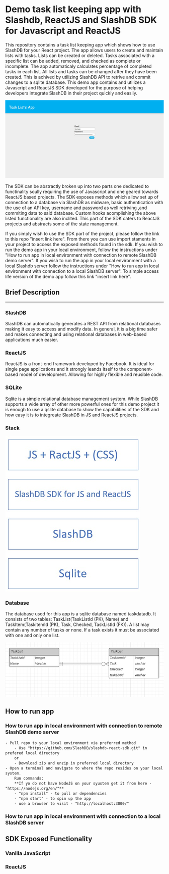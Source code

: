 # Demo task list keeping app with Slashdb, ReactJS and SlashDB SDK for Javascript and ReactJS

This repository contains a task list keeping app which shows how to use SlashDB for your React project. The app allows users to create and maintain lists with tasks. Lists can be created or deleted. Tasks associated with a specific list can be added, removed, and checked as complete or incomplete. The app automaticaly calculates percentage of completed tasks in each list. All lists and tasks can be changed after they have been created. This is achived by utilizing SlashDB API to retrive and commit changes to a sqlite database. This demo app contains and utilizes a Javascript and ReactJS SDK developed for the purpose of helping developers integrate SlashDB in their project quickly and easily.

![Login Screen](public\images\Login_Screen.jpg 'Login Screen')

The SDK can be abstractly broken up into two parts one dedicated to functinality soully requiring the use of Javascript and one geared towards ReactJS based projects. The SDK exposes methods which allow set up of connection to a database via SlashDB as midware, basic authentication with the use of an API key, username and password as well retriving ,and commiting data to said database. Custom hooks acomplishing the above listed functionality are also inclited. This part of the SDK caters to ReactJS projects and abstracts some of the state management.

If you simply wish to use the SDK part of the project, please follow the link to this repo "insert link here". From there you can use import staments in your project to access the exposed methods found in the sdk. If you wish to run the demo app in your local environment, follow the instructions under "How to run app in local environment with connection to remote SlashDB demo server". If you wish to run the app in your local environment with a local Slashdb server follow the instructions under "How to run app in local environment with connection to a local SlashDB server". To simple access life version of the demo app follow this link "insert link here".

## Brief Description

---

### SlashDB

SlashDB can automatically generates a REST API from relational databases making it easy to access and modify data. In general, it is a big time safer and makes connecting and using relational databases in web-based applications much easier.

### ReactJS

ReactJS is a front-end framework developed by Facebook. It is ideal for single page applications and it strongly leands itself to the component-based model of development. Allowing for highly flexible and reusible code.

### SQLite

Sqlite is a simple relational database management system. While SlashDB supports a wide array of other more powerful ones for this demo project it is enough to use a qslite database to show the capabilities of the SDK and how easy it is to integreate SlashDB in JS and ReactJS projects.

### Stack

![Stack](public\images\Stack.jpg 'Stack')

### Database

The database used for this app is a sqlite database named taskdatadb. It consists of two tables: TaskList(TaskListId (PK), Name) and TaskItem(TaskitemId (PK), Task, Checked, TaskListId (FK)). A list may contain any number of tasks or none. If a task exists it must be associated with one and only one list.  

![UML Diagram](public\images\UML_Diagram.jpg 'UML Diagram')

## How to run app

### How to run app in local environment with connection to remote SlashDB demo server

    - Pull repo to your local environment via preferred method
        - Use "https://github.com/SlashDB/slashdb-react-sdk.git" in prefered local directory
        or
        - Download zip and unzip in preferred local directory
    - Open a terminal and navigate to where the repo resides on your local system.
        Run commands:
        **If yo do not have NodeJS on your syustem get it from here - "https://nodejs.org/en/"**
        - "npm install" - to pull or dependencies
        - "npm start" - to spin up the app
        - use a browser to visit - "http://localhost:3000/"

### How to run app in local environment with connection to a local SlashDB server

## SDK Exposed Functionality

### Vanilla JavaScript

### ReactJS
